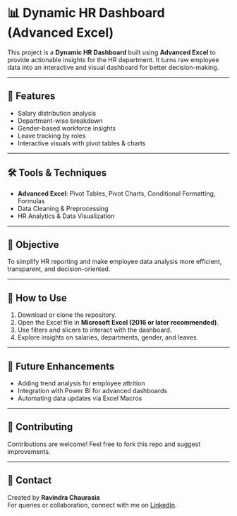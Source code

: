 # 📊 Dynamic HR Dashboard (Advanced Excel)

This project is a **Dynamic HR Dashboard** built using **Advanced Excel** to provide actionable insights for the HR department. It turns raw employee data into an interactive and visual dashboard for better decision-making.

---

## 🔑 Features
- Salary distribution analysis  
- Department-wise breakdown  
- Gender-based workforce insights  
- Leave tracking by roles  
- Interactive visuals with pivot tables & charts  

---

## 🛠 Tools & Techniques
- **Advanced Excel**: Pivot Tables, Pivot Charts, Conditional Formatting, Formulas  
- Data Cleaning & Preprocessing  
- HR Analytics & Data Visualization  

---

## 🎯 Objective
To simplify HR reporting and make employee data analysis more efficient, transparent, and decision-oriented.

---

## 📂 How to Use
1. Download or clone the repository.  
2. Open the Excel file in **Microsoft Excel (2016 or later recommended)**.  
3. Use filters and slicers to interact with the dashboard.  
4. Explore insights on salaries, departments, gender, and leaves.  


---

## 📌 Future Enhancements
- Adding trend analysis for employee attrition  
- Integration with Power BI for advanced dashboards  
- Automating data updates via Excel Macros  

---

## 🤝 Contributing
Contributions are welcome! Feel free to fork this repo and suggest improvements.  

---

## 📧 Contact
Created by **Ravindra Chaurasia**  
For queries or collaboration, connect with me on [LinkedIn](https://www.linkedin.com/in/ravindra-chaurasia-824a37294).  

